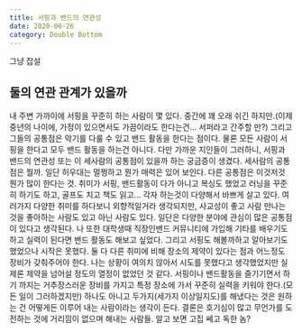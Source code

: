 ```yaml
---
title: 서핑과 밴드의 연관성
date: 2020-06-26
category: Double Bottom
---
```


그냥 잡설

## 둘의 연관 관계가 있을까
내 주변 가까이에 서핑을 꾸준히 하는 사람이 몇 있다. 중간에 꽤 오래 쉬긴 하지만.(이제 중년의 나이에, 가정이 있으면서도 가끔이라도 한다는건... 서퍼라고 간주할 만?) 그리고 그들의 공통점은 악기를 다룰 수 있고 밴드 활동을 한다는 점이다. 물론 모든 사람이 서핑을 한다고 모두 밴드 활동을 하는건 아니다. 다만 가까운 지인들이 그러하니, 서핑과 밴드의 연관성 또는 이 세사람의 공통점이 있을까 하는 궁금증이 생겼다.
세사람의 공통점은 뭘까. 일단 허우대는 멀쩡하고 뭔가 매력은 있어 보인다. 다른 공통점은 이것저것 뭔가 많이 한다는 것. 취미가 서핑, 밴드활동이 다가 아니고 복싱도 했었고 러닝을 꾸준히 하기도 하고, 골프도 치고 책도 읽고... 각자 하는것이 다양해서 바쁘게 살고 있다. 여러가지 다양한 취미를 하다보니 외향적일거라 생각되지만, 사교성이 좋고 사람 만나는 것을 좋아하는 사람도 있고 아닌 사람도 있다. 일단은 다양한 분야에 관심이 많은 공통점이 있다고 생각된다.
나 또한 대학생때 직장인밴드 커뮤니티에 가입해 기타를 배우기도 하고 실력이 된다면 밴드 활동도 해보고 싶었다. 그리고 서핑도 해볼까하고 알아보기도 했었으나 시작은 못했다. 둘 다 다른 취미에 비해 장소의 제약이 있다는 점과 어느정도 장비가 갖춰주어야 한다. 나는 상황이 여의치 않아서 시도를 못했다고 생각했었지만 실제론 제약을 넘어설 정도의 열정이 없었던 것 같다. 서핑이나 밴드활동을 즐기기면서 하기 까지는 거추장스러운 장비를 가지고 특정 장소에 가서 꾸준히 실력을 키워야 한다.(모든 일이 그러하겠지만)  하나도 아니고 두가지(세가지 이상일지도)를 해냈다는 것은 원하는 건 어떻게든 이루어 내는 사람이라는 생각이 든다.
결론은 호기심이 많고 무언가를 도전하는 것에 거리낌이 없으며 해내는 사람들. 알고 보면 고집 쎄고 독한 놈?



